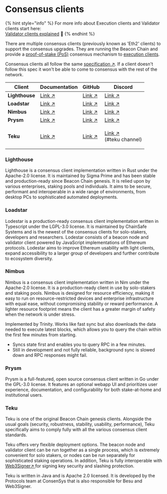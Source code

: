 # Consensus clients

{% hint style="info" %}
For more info about Execution clients and Validator clients start here: \
[Validator clients explained](validator-clients-explained.md) 👀
{% endhint %}

There are multiple consensus clients (previously known as 'Eth2' clients) to support the consensus upgrades. They are running the Beacon Chain and provide a [proof-of-stake (PoS)](../staking-glossary.md#proof-of-stake-pos) consensus mechanism to [execution clients](execution-clients.md).

Consensus clients all follow the same [specification ↗](https://github.com/ethereum/consensus-specs). If a client doesn't follow this spec it won't be able to come to consensus with the rest of the network.

| Client         | Documentation                                                | GitHub                                             | Discord                                                                      |
| -------------- | ------------------------------------------------------------ | -------------------------------------------------- | ---------------------------------------------------------------------------- |
| **Lighthouse** | [Link ↗](https://lighthouse-book.sigmaprime.io/)             | [Link ↗](https://github.com/sigp/lighthouse)       | [Link ↗](https://discord.gg/gdq27tnKSM)                                      |
| **Loadstar**   | [Link ↗](https://chainsafe.github.io/lodestar/)              | [Link ↗](https://github.com/ChainSafe/lodestar)    | [Link ↗](https://discord.com/invite/yjyvFRP)                                 |
| **Nimbus**     | [Link ↗](https://status-im.github.io/nimbus-eth2/intro.html) | [Link ↗](https://github.com/status-im/nimbus-eth2) | [Link ↗](https://discord.gg/aTDcbTG2gQ)                                      |
| **Prysm**      | [Link ↗](https://docs.prylabs.network/docs/getting-started)  | [Link ↗](https://github.com/prysmaticlabs/prysm)   | [Link ↗](https://discord.gg/GVM5TJwzkU)                                      |
| **Teku**       | [Link ↗](https://docs.teku.consensys.net/en/stable/)         | [Link ↗](https://github.com/ConsenSys/teku)        | <p><a href="https://discord.gg/trQ378WCp4">Link ↗</a><br>(#teku channel)</p> |

### Lighthouse

Lighthouse is a consensus client implementation written in Rust under the Apache-2.0 license. It is maintained by Sigma Prime and has been stable and production-ready since Beacon Chain genesis. It is relied upon by various enterprises, staking pools and individuals. It aims to be secure, performant and interoperable in a wide range of environments, from desktop PCs to sophisticated automated deployments.

### Loadstar

Lodestar is a production-ready consensus client implementation written in Typescript under the LGPL-3.0 license. It is maintained by ChainSafe Systems and is the newest of the consensus clients for solo-stakers, developers and researchers. Lodestar consists of a beacon node and validator client powered by JavaScript implementations of Ethereum protocols. Lodestar aims to improve Ethereum usability with light clients, expand accessibility to a larger group of developers and further contribute to ecosystem diversity.

### Nimbus

Nimbus is a consensus client implementation written in Nim under the Apache-2.0 license. It is a production-ready client in use by solo-stakers and staking pools. Nimbus is designed for resource efficiency, making it easy to run on resource-restricted devices and enterprise infrastructure with equal ease, without compromising stability or reward performance. A lighter resource footprint means the client has a greater margin of safety when the network is under stress.

Implemented by Trinity. Works like fast sync but also downloads the data needed to execute latest blocks, which allows you to query the chain within the first few minutes from starting.

* Syncs state first and enables you to query RPC in a few minutes.
* Still in development and not fully reliable, background sync is slowed down and RPC responses might fail.

### Prysm

Prysm is a full-featured, open source consensus client written in Go under the GPL-3.0 license. It features an optional webapp UI and prioritizes user experience, documentation, and configurability for both stake-at-home and institutional users.

### Teku

Teku is one of the original Beacon Chain genesis clients. Alongside the usual goals (security, robustness, stability, usability, performance), Teku specifically aims to comply fully with all the various consensus client standards.

Teku offers very flexible deployment options. The beacon node and validator client can be run together as a single process, which is extremely convenient for solo stakers, or nodes can be run separately for sophisticated staking operations. In addition, Teku is fully interoperable with [Web3Signer↗](https://github.com/ConsenSys/web3signer/)[ ](https://github.com/ConsenSys/web3signer/)for signing key security and slashing protection.

Teku is written in Java and is Apache 2.0 licensed. It is developed by the Protocols team at ConsenSys that is also responsible for Besu and Web3Signer.

